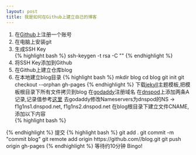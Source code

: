 ```yaml
---
layout: post
title: 我是如何在Github上建立自己的博客
---
```


1. 在<a href="https://github.com">Github</a>上注册一个账号<br/>
2. 在电脑上安装git<br/>
3. 生成SSH Key <br/>
 {% highlight bash %}
  ssh-keygen -t rsa -C "<youremail>"
 {% endhighlight %}
4. 将SSH Key添加到Github<br/>
5. 在Github上建立仓库blog<br/>
6. 在本地建立blog目录
 {% highlight bash %}
   mkdir blog
   cd blog
   git init
   git checkout --orphan gh-pages
 {% endhighlight %}
下载<a href="http://jekyllthemes.org/">jekyll</a>主题模板,把模板根目录下所有文件拷贝到blog
在<a href="http://www.godaddy.com/">godaddy</a>注册域名
在<a href="https://www.dnspod.cn/">dnspod</a>上添加两条A记录,记录值参考<a href="https://help.github.com/articles/my-custom-domain-isn-t-working">这里</a>
去godaddy修改Nameservers为dnspod的NS -> f1g1ns1.dnspod.net, f1g1ns2.dnspod.net
在blog根目录下建立文件CNAME,添加以下内容  
{% highlight bash %}
  <younr domain>
{% endhighlight %}
提交 {% highlight bash %}
  git add .
  git commit -m "commit blog"
  git remote add origin https://github.com/<username>/blog.git
  git push origin gh-pages
 {% endhighlight %}
等待约10分钟
Bingo!
